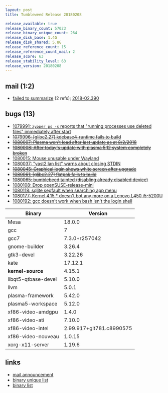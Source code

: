 ```yaml
---
layout: post
title: Tumbleweed Release 20180208

release_available: true
release_binary_count: 57023
release_binary_unique_count: 264
release_disk_base: 1.4G
release_disk_shared: 5.8G
release_reference_count: 15
release_reference_count_mail: 2
release_score: 63
release_stability_level: 63
release_version: 20180208
---
```


## mail (1:2)

- [failed to summarize](https://lists.opensuse.org/opensuse-factory/2018-02/msg00387.html) (2 refs); [2018-02.390](https://lists.opensuse.org/opensuse-factory/2018-02/msg00390.html)

## bugs (13)

<!--more-->

- [1079991: `zypper ps -s` reports that "running processes use deleted files" immediately after start](https://bugzilla.opensuse.org/show_bug.cgi?id=1079991)
- ~~[1079996: [glibc2.27] kdebase4-runtime fails to build](https://bugzilla.opensuse.org/show_bug.cgi?id=1079996)~~
- ~~[1080007: Plasma won't load after last update as at 8/2/2018](https://bugzilla.opensuse.org/show_bug.cgi?id=1080007)~~
- ~~[1080008: After today's update with plasma 5.12 system completely broken](https://bugzilla.opensuse.org/show_bug.cgi?id=1080008)~~
- [1080015: Mouse unusable under Wayland](https://bugzilla.opensuse.org/show_bug.cgi?id=1080015)
- [1080037: "yast2 lan list" warns about closing STDIN](https://bugzilla.opensuse.org/show_bug.cgi?id=1080037)
- ~~[1080045: Graphical login shows white screen after upgrade](https://bugzilla.opensuse.org/show_bug.cgi?id=1080045)~~
- ~~[1080061: [glibc2.27] flatpak fails to build](https://bugzilla.opensuse.org/show_bug.cgi?id=1080061)~~
- ~~[1080065: bumblebeed tainted (disabling already disabled device)](https://bugzilla.opensuse.org/show_bug.cgi?id=1080065)~~
- [1080108: Drop openSUSE-release-mini](https://bugzilla.opensuse.org/show_bug.cgi?id=1080108)
- [1080118: sqlite segfault when searching app menu](https://bugzilla.opensuse.org/show_bug.cgi?id=1080118)
- [1080177: Kernel 4.15.* doesn't bot any more  on a Lenovo L450 i5-5200U](https://bugzilla.opensuse.org/show_bug.cgi?id=1080177)
- [1080192: gcc doesn't work when bash isn't the login shell](https://bugzilla.opensuse.org/show_bug.cgi?id=1080192)

Binary | Version
--- | ---
Mesa | 18.0.0
gcc | 7
gcc7 | 7.3.0+r257042
gnome-builder | 3.26.4
gtk3-devel | 3.22.26
kate | 17.12.1
**kernel-source** | 4.15.1
libqt5-qtbase-devel | 5.10.0
llvm | 5.0.1
plasma-framework | 5.42.0
plasma5-workspace | 5.12.0
xf86-video-amdgpu | 1.4.0
xf86-video-ati | 7.10.0
xf86-video-intel | 2.99.917+git781.c8990575
xf86-video-nouveau | 1.0.15
xorg-x11-server | 1.19.6

## links

- [mail announcement](https://lists.opensuse.org/opensuse-factory/2018-02/msg00376.html)
- [binary unique list](http://download.tumbleweed.boombatower.com/20180208/rpm.unique.list)
- [binary list](http://download.tumbleweed.boombatower.com/20180208/rpm.list)
